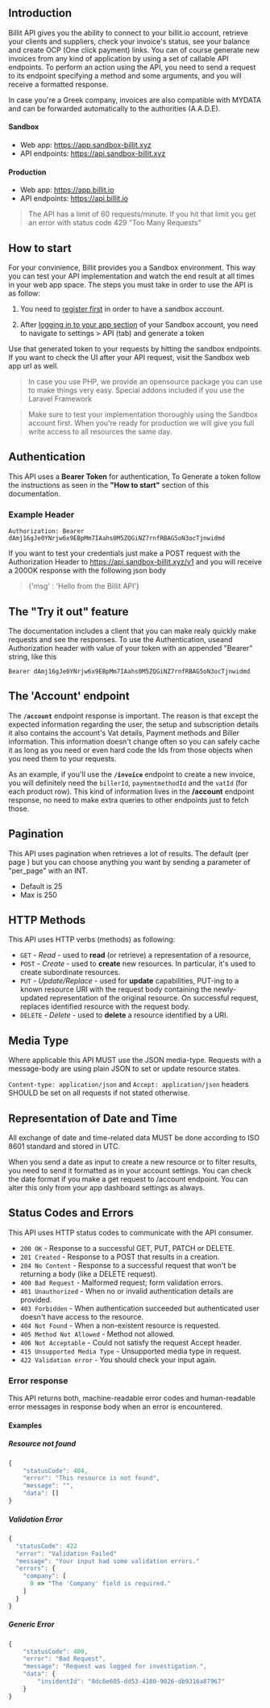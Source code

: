 ## Introduction

Billit API gives you the ability to connect to your billit.io account, retrieve your clients and suppliers, check your invoice's status, see your balance and create OCP (One click payment) links. You can of course generate new invoices from any kind of application by using a set of callable API endpoints. To perform an action using the API, you need to send a request to its endpoint specifying a method and some arguments, and you will receive a formatted response.

In case you're a Greek company, invoices are also compatible with MYDATA and can be forwarded automatically to the authorities (A.A.D.E).

#### Sandbox
  - Web app: https://app.sandbox-billit.xyz
  - API endpoints: https://api.sandbox-billit.xyz

#### Production
  - Web app: https://app.billit.io
  - API endpoints: https://api.billit.io

<!-- theme: warning -->
> The API has a limit of 60 requests/minute.
> If you hit that limit you get an error with status code 429 "Too Many Requests"

## How to start

For your convinience, Billit provides you a Sandbox environment. This way you can test your API implementation and watch the end result at all times in your web app space. The steps you must take in order to use the API is as follow:

1. You need to [register first](https://app.sandbox-billit.xyz/signup-sandboxuser) in order to have a sandbox account.

2. After [logging in to your app section](https://app.sandbox-billit.xyz/) of your Sandbox account, you need to navigate to settings > API (tab) and generate a token

Use that generated token to your requests by hitting the sandbox endpoints. If you want to check the UI after your API request, visit the Sandbox web app url as well.

<!-- theme: warning -->
> In case you use PHP, we provide an opensource package you can use to make things very easy. Special addons included if you use the Laravel Framework

<!-- theme: info -->
> Make sure to test your implementation thoroughly using the Sandbox account first. When you're ready for production we will give you full write access to all resources the same day.

## Authentication

This API uses a **Bearer Token** for authentication,
To Generate a token follow the instructions as seen in the **"How to start"** section of this documentation.

### Example Header
```
Authorization: Bearer dAmj16gJe0YNrjw6x9EBpMm7IAahs0M5ZQGiNZ7rnfRBAG5oN3ocTjnwidmd
```
If you want to test your credentials just make a POST request with the Authorization Header to https://api.sandbox-billit.xyz/v1 and you will receive a 200OK response with the following json body

> {'msg' : 'Hello from the Billit API'}

## The "Try it out" feature

The documentation includes a client that you can make realy quickly make requests and see the responses. To use the Authentication, useand Authorization header with value of your token with an appended "Bearer" string, like this
```
Bearer dAmj16gJe0YNrjw6x9EBpMm7IAahs0M5ZQGiNZ7rnfRBAG5oN3ocTjnwidmd
```


## The 'Account' endpoint

The **`/account`** endpoint response is important. The reason is that except the expected information regarding the user, the setup and subscription details it also contains the account's Vat details, Payment methods and Biller information. This information doesn't change often so you can safely cache it as long as you need or even hard code the Ids from those objects when you need them to your requests.

As an example, if you'll use the **`/invoice`** endpoint to create a new invoice, you will definitely need the `billerId`, `paymentmethodId` and the `vatId` (for each product row). This kind of information lives in the **/account** endpoint response, no need to make extra queries to other endpoints just to fetch those.

## Pagination

This API uses pagination when retrieves a lot of results. The default (per page ) but you can choose anything you want by sending a parameter of "per_page" with an INT.

- Default is 25
- Max is 250

## HTTP Methods

This API uses HTTP verbs (methods) as following:

+ `GET` - *Read* - used to **read** (or retrieve) a representation of a resource,
+ `POST` - *Create* - used to **create** new resources. In particular, it's used to create subordinate resources.
+ `PUT` - *Update/Replace* - used for **update** capabilities, PUT-ing to a known resource URI with the request body containing the newly-updated representation of the original resource. On successful request, replaces identified resource with the request body.
+ `DELETE` - *Delete* - used to **delete** a resource identified by a URI.

## Media Type

Where applicable this API MUST use the JSON media-type. Requests with a message-body are using plain JSON to set or update resource states.

`Content-type: application/json` and `Accept: application/json` headers SHOULD be set on all requests if not stated otherwise.

## Representation of Date and Time

All exchange of date and time-related data MUST be done according to ISO 8601 standard and stored in UTC.

When you send a date as input to create a new resource or to filter results, you need to send it formatted as in your account settings. You can check the date format if you make a get request to /account endpoint. You can alter this only from your app dashboard settings as always.

## Status Codes and Errors

This API uses HTTP status codes to communicate with the API consumer.

+ `200 OK` - Response to a successful GET, PUT, PATCH or DELETE.
+ `201 Created` - Response to a POST that results in a creation.
+ `204 No Content` - Response to a successful request that won't be returning a body (like a DELETE request).
+ `400 Bad Request` - Malformed request; form validation errors.
+ `401 Unauthorized` - When no or invalid authentication details are provided.
+ `403 Forbidden` - When authentication succeeded but authenticated user doesn't have access to the resource.
+ `404 Not Found` - When a non-existent resource is requested.
+ `405 Method Not Allowed` - Method not allowed.
+ `406 Not Acceptable` - Could not satisfy the request Accept header.
+ `415 Unsupported Media Type` - Unsupported media type in request.
+ `422 Validation error` - You should check your input again.

### Error response

This API returns both, machine-readable error codes and human-readable error messages in response body when an error is encountered.

#### Examples

##### Resource not found

```js
{
    "statusCode": 404,
    "error": "This resource is not found",
    "message": "",
    "data": []
}
```

##### Validation Error

```js
{
  "statusCode": 422
  "error": "Validation Failed"
  "message": "Your input had some validation errors."
  "errors": {
    "company": [
      0 => "The 'Company' field is required."
    ]
  }
}
```

##### Generic Error

```js
{
    "statusCode": 400,
    "error": "Bad Request",
    "message": "Request was logged for investigation.",
    "data": {
        "insidentId": "8dc6e605-dd53-4180-9026-db9316a87967"
    }
}
```